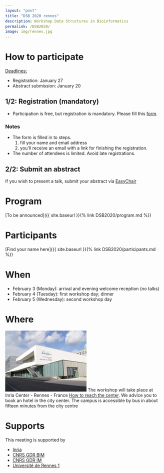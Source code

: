 ```yaml
---
layout: "post"
title: "DSB 2020 rennes"
description: Workshop Data Structures in Bioinformatics
permalink: /DSB2020/
image: img/rennes.jpg
---
```

# How to participate
<u>Deadlines:</u>

* Registration: January 27
* Abstract submission: January 20 

## 1/2: Registration (mandatory) 

* Participation is free, but registration is mandatory. Please fill this [form](
  https://sondages.inria.fr/index.php/813188?lang=en). 

### Notes


* The form is filled in to steps. 
  1. fill your name and email address
  2. you'll receive an email with a link for finishing the registration. 
* The number of attendees is limited. Avoid late registrations.

## 2/2: Submit an abstract
If you wish to present a talk, submit your abstract via [EasyChair](https://easychair.org/my/conference?conf=dsb2020)



# Program
[To be announced]({{ site.baseurl }}{% link DSB2020/program.md %})

# Participants
[Find your name here]({{ site.baseurl }}{% link DSB2020/participants.md %})

# When
<!-- * any time before January 15: register and submit a talk (via [EasyChair](https://easychair.org/my/conference?conf=dsb2020)) -->
* February 3 (Monday): arrival and evening welcome reception (no talks)
* February 4 (Tuesday): first workshop day; dinner
* February 5 (Wednesday): second workshop day

# Where
![Inria center](img/inria.jpg) The workshop will take place at Inria Center - Rennes - France
[How to reach the center](https://www.inria.fr/en/centre/rennes/overview/practical-info).
We advice you to book an hotel in the city center. The campus is accessible by bus in about fifteen minutes from the city centre

# Supports
This meeting is supported by 
 * [Inria](http://www.inria.fr)
 * [CNRS GDR BIM](http://www.gdr-bim.cnrs.fr/)
 * [CNRS GDR IM](https://www.gdr-im.fr/)
 * [Université de Rennes 1](https://international.univ-rennes1.fr/)